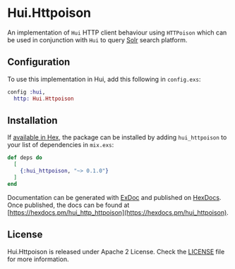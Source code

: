 # Hui.Httpoison

An implementation of `Hui` HTTP client behaviour using `HTTPoison` which can be used in conjunction with `Hui` to query [Solr](http://lucene.apache.org/solr/) search platform.

## Configuration

To use this implementation in Hui, add this following in `config.exs`:

```elixir
config :hui,
  http: Hui.Httpoison
```

## Installation

If [available in Hex](https://hex.pm/docs/publish), the package can be installed
by adding `hui_httpoison` to your list of dependencies in `mix.exs`:

```elixir
def deps do
  [
    {:hui_httpoison, "~> 0.1.0"}
  ]
end
```

Documentation can be generated with [ExDoc](https://github.com/elixir-lang/ex_doc)
and published on [HexDocs](https://hexdocs.pm). Once published, the docs can
be found at [https://hexdocs.pm/hui_http_httpoison](https://hexdocs.pm/hui_httpoison).

## License

Hui.Httpoison is released under Apache 2 License. Check the [LICENSE](https://github.com/boonious/hui_httpoison/blob/master/LICENSE) file for more information.

